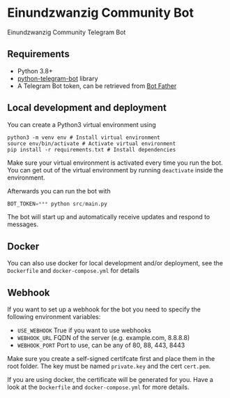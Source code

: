 # Einundzwanzig Community Bot

Einundzwanzig Community Telegram Bot

## Requirements

* Python 3.8+
* [python-telegram-bot](https://github.com/python-telegram-bot/python-telegram-bot) library
* A Telegram Bot token, can be retrieved from [Bot Father](https://core.telegram.org/bots#6-botfather)

## Local development and deployment

You can create a Python3 virtual environment using

```shell
python3 -m venv env # Install virtual environment
source env/bin/activate # Activate virtual environment
pip install -r requirements.txt # Install dependencies
```

Make sure your virtual environment is activated every time you run the bot.
You can get out of the virtual environment by running `deactivate` inside the environment.

Afterwards you can run the bot with
```python
BOT_TOKEN=*** python src/main.py
```

The bot will start up and automatically receive updates and respond to messages.

## Docker

You can also use docker for local development and/or deployment, see the 
`Dockerfile` and `docker-compose.yml` for details

## Webhook

If you want to set up a webhook for the bot you need to specify the following environment variables:
* `USE_WEBHOOK` True if you want to use webhooks
* `WEBHOOK_URL` FQDN of the server (e.g. example.com, 8.8.8.8)
* `WEBHOOK_PORT` Port to use, can be any of 80, 88, 443, 8443

Make sure you create a self-signed certifcate first and place them in the root folder.
The key must be named `private.key` and the cert `cert.pem`.

If you are using docker, the certificate will be generated for you.
Have a look at the `Dockerfile` and `docker-compose.yml` for more details.
